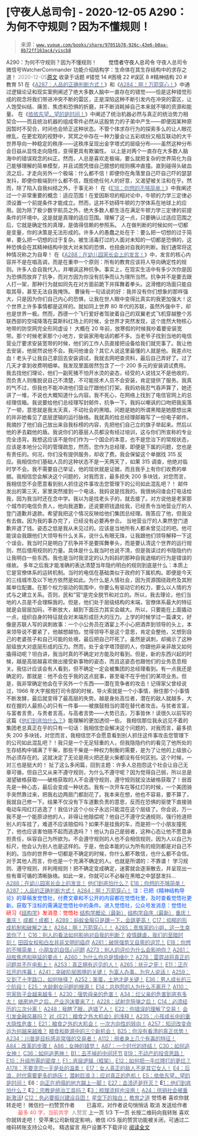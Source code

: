 # [守夜人总司令] - 2020-12-05 A290：为何不守规则？因为不懂规则！

> 来源：[`www.yuque.com/books/share/97051b78-926c-43e6-b0aa-0b72ff163ac4/yiscb8`](https://www.yuque.com/books/share/97051b78-926c-43e6-b0aa-0b72ff163ac4/yiscb8)

<ne-p id="520f42f3293818f927861ebbd5b15da4_p_0" data-lake-id="520f42f3293818f927861ebbd5b15da4_p_0"><ne-text id="u49bd96b8" style="color: rgb(51, 51, 51);">A290：为何不守规则？因为不懂规则！</ne-text></ne-p> <ne-p id="67ca20936fcb9b58481f6379a417aef5" data-lake-id="67ca20936fcb9b58481f6379a417aef5"><ne-text id="u9c2b9d46" ne-fontsize="12" style="color: rgb(255, 255, 255);">原创</ne-text><ne-text id="ue444e2b1" ne-fontsize="14">觉悟者</ne-text><ne-text id="u98652d49" ne-fontsize="14">守夜人总司令</ne-text></ne-p> <ne-p id="4c58729370ce9145b98e9f52e0a3ee45" data-lake-id="4c58729370ce9145b98e9f52e0a3ee45"><ne-text id="u101dc0ab" ne-fontsize="14" ne-bold="true" style="color: rgb(51, 51, 51);">守夜人总司令</ne-text></ne-p> <ne-p id="dd0090d3bacde0774d7a8e58474c10ad" data-lake-id="dd0090d3bacde0774d7a8e58474c10ad"><ne-text id="u32474341" ne-fontsize="14" style="color: rgb(51, 51, 51);">微信号</ne-text><ne-text id="ud91a8125" ne-fontsize="14" style="color: rgb(51, 51, 51);">WatcherCommander</ne-text></ne-p> <ne-p id="5059b890252415a639d26a804b89d76b" data-lake-id="5059b890252415a639d26a804b89d76b"><ne-text id="uefbb6976" ne-fontsize="14" style="color: rgb(51, 51, 51);">功能介绍</ne-text><ne-text id="u7aea6783" ne-fontsize="14" style="color: rgb(51, 51, 51);">结构学：生命体在其生存结构中的求存之道！</ne-text></ne-p> <ne-p id="8c1becc0d146d26fe054847e41ac140b" data-lake-id="8c1becc0d146d26fe054847e41ac140b"><ne-text id="u49d7c57e" style="color: rgb(140, 140, 140);">2020-12-05</ne-text>[<ne-text id="u566f942e" ne-fontsize="14">原文</ne-text>](https://mp.weixin.qq.com/s?__biz=MzAxNDk1NjI2Mw==&mid=2247486173&idx=1&sn=e7992ec7059079d6d949d64289519fc3&chksm=9b8a2955acfda043047b214d319c0abe9551e626d5418f8518eddd518fb0a976e43bc62dea24&scene=27#wechat_redirect&cpage=70)</ne-p> <ne-p id="af30a5d50f7160233465dc45be56b160" data-lake-id="af30a5d50f7160233465dc45be56b160"><ne-text id="ueae75889" style="color: rgb(51, 51, 51);">收录于话题</ne-text></ne-p> <ne-p id="fa81a3c044bea8f846a8767987b71f02" data-lake-id="fa81a3c044bea8f846a8767987b71f02"><ne-text id="u6e007673" style="color: rgb(51, 51, 51);">#错觉 14</ne-text></ne-p> <ne-p id="8260b47d97d3754f496668a3c5ff2e86" data-lake-id="8260b47d97d3754f496668a3c5ff2e86"><ne-text id="u4ff0e3f7" style="color: rgb(51, 51, 51);">#困境 22</ne-text></ne-p> <ne-p id="7618f0af6a86f0aea6d1a3eeca1d3dc6" data-lake-id="7618f0af6a86f0aea6d1a3eeca1d3dc6"><ne-text id="ua7b00b2f" style="color: rgb(51, 51, 51);">#误区 8</ne-text></ne-p> <ne-p id="9e4136c0ae7911664d49f87280c799e5" data-lake-id="9e4136c0ae7911664d49f87280c799e5"><ne-text id="ucb579883" style="color: rgb(51, 51, 51);">#精神结构 20</ne-text></ne-p> <ne-p id="1e01d09d3f7f3252b704ee11be6d758f" data-lake-id="1e01d09d3f7f3252b704ee11be6d758f"><ne-text id="uafc87b4c" style="color: rgb(51, 51, 51);">#教育 51</ne-text></ne-p> <ne-p id="dedd8957f6ab6aec720de2b7d2f753c5" data-lake-id="dedd8957f6ab6aec720de2b7d2f753c5"><ne-text id="ubce2ba21" style="color: rgb(51, 51, 51);">在《</ne-text>[<ne-text id="u52b50e75" style="color: rgb(87, 107, 149);">A287：人品的正确判断方式！</ne-text>](http://mp.weixin.qq.com/s?__biz=MzAxNDk1NjI2Mw==&mid=2247486146&idx=1&sn=43c3cc0387fbab991133860c59aabdb0&chksm=9b8a294aacfda05c52561e366129fd6344dc4c97609a47d4210f9498f8535fec2425c2410b31&scene=21#wechat_redirect)<ne-text id="udda3081f" style="color: rgb(51, 51, 51);">》和《</ne-text>[<ne-text id="u93a5810d" style="color: rgb(87, 107, 149);">A284：啊！万箭穿心！</ne-text>](http://mp.weixin.qq.com/s?__biz=MzAxNDk1NjI2Mw==&mid=2247486135&idx=1&sn=e950149b9b9147e9199cfc6093605950&chksm=9b8a293facfda029419b911d4b4fa91c73bbaf695b206df2cf15124d843f4bf4b80673baa394&scene=21#wechat_redirect)<ne-text id="u253b30e1" style="color: rgb(51, 51, 51);">》中通过逻辑论证和现实案例阐述了绝大多数人脑中一直存在的错觉——恰是这种错觉形成的观念将我们带进冲突不断的雷区，正是深陷这种不断引发内在冲突的雷区，让人饱受纠结、痛苦、焦虑和恐惧的折磨，并不断消耗掉自己本来就不够的资源和能量。</ne-text></ne-p> <ne-p id="e81ccbeb553e623217948d673682827d" data-lake-id="e81ccbeb553e623217948d673682827d"><ne-text id="u9954d9b4" style="color: rgb(51, 51, 51);">在《</ne-text>[<ne-text id="u51ea35e9" style="color: rgb(87, 107, 149);">依依东望，望的是时间！</ne-text>](http://mp.weixin.qq.com/s?__biz=MzIzMDYwOTM0Mg==&mid=2247483860&idx=1&sn=b5b01ae82ff764ce2806251e3f2a809f&chksm=e8b19905dfc61013607735eb7782299c9a4d7a39a8b15a7b46182ef20eda3ffe9f6ed6337e1f&scene=21#wechat_redirect)<ne-text id="u3a122e00" style="color: rgb(51, 51, 51);">》中阐述了统治机器必然与真正的统治势力相契合——而且统治机器的组成零件必然从这股势力的子弟中产生——即便因某种原因暂时不契合，时间也会矫正这种状态。不管个体求存行为的探索多么的让人眼花缭乱，在更宏观的视野中，冥冥之中存在一种力量会让五彩缤纷又相互联动的大千世界导向一种稳定的秩序——这秩序呈现出金字塔式的层级分布——虽然这种分布会日益从显性走向隐性，变得更具有欺骗性。</ne-text></ne-p> <ne-p id="cca2799b9a82ba77ba92555293deee29" data-lake-id="cca2799b9a82ba77ba92555293deee29"><ne-text id="ue8cf4216" style="color: rgb(51, 51, 51);">以上是对两个一直存在大多数人脑海中的错误观念的纠正。然而，人总是喜欢走极端，要么就把复杂的世界简化为自己能够理解的简单模型，并且试图凭借自己臆想的规则横冲直撞。直到碰得头破血流之后，才走向另外一个极端：什么都不信！即便你在角落里自己吓自己吓的瑟瑟发抖，即便你极端到什么都不信，既拒绝任何人的好意，又渴望被关注和在乎。然而，除了陷入自我纠结之外，于事无补！</ne-text></ne-p> <ne-p id="d2567324fd4a29a9ff8eaaf2d90f3ccc" data-lake-id="d2567324fd4a29a9ff8eaaf2d90f3ccc"><ne-text id="u4905b780" style="color: rgb(51, 51, 51);">在《</ne-text>[<ne-text id="u7cbb55a3" style="color: rgb(87, 107, 149);">E18：你想的不够简单！</ne-text>](http://mp.weixin.qq.com/s?__biz=MzIzMDYwOTM0Mg==&mid=2247484775&idx=1&sn=2a8e810e281cd7fe5a4db49002b193d2&chksm=e8b19db6dfc614a0e3360f0d54949c40138c27b184c114a44feaa394bd4400073dbbedf6a049&scene=21#wechat_redirect)<ne-text id="u67810a73" style="color: rgb(51, 51, 51);">》中我阐述过一个非常重要的概念：适应范围！在爱因斯坦的相对论中，牛顿的力学三定律必须设置一个前提条件才能成立。然而，这并不妨碍牛顿的力学体系在地球上的应用。因为除了极少数宇航员之外，绝大多数人都生活在满足牛顿力学三定律的前提条件的环境中。这是就是真理的适应范围。理解了这一点，只要确认过适应范围之后，它就是确定性的真理，是值得信赖的参照系。</ne-text></ne-p> <ne-p id="4d2355e682b31a84b2dd52e6c335731f" data-lake-id="4d2355e682b31a84b2dd52e6c335731f"><ne-text id="u23b3b01b" style="color: rgb(51, 51, 51);">人在做判断的时候如何一切都是变量，你的决策是无法形成的。许多人的愚蠢之处在于：要么把一切想的过于简单，要么把一切想的过于复杂。被生活毒打过的人面对未知的一切都是恐惧的，这种恐惧会在其精神结构中放大对未知的恐惧，也扭曲对自我的判断。我们通常将这种情况称之为自卑！</ne-text></ne-p> <ne-p id="4a05435b2693f4817db776e6af440eaf" data-lake-id="4a05435b2693f4817db776e6af440eaf"><ne-text id="u7222f612" style="color: rgb(51, 51, 51);">在《</ne-text>[<ne-text id="u66983a3e" style="color: rgb(87, 107, 149);">A288：在幼儿园家长会上的发言！</ne-text>](http://mp.weixin.qq.com/s?__biz=MzAxNDk1NjI2Mw==&mid=2247486163&idx=1&sn=f40ba02a430b9d0bdf1eec74258297e6&chksm=9b8a295bacfda04d45fa5d4190aa849995a4ed72d4364bb71b546ca0fe0e587ff4f942579c0d&scene=21#wechat_redirect)<ne-text id="u300860e4" style="color: rgb(51, 51, 51);">》中，发言的核心内容并不是在唱高调，而是在重申一个原则：所有的教育应该将人导向确定性的规则。许多人会自我代入，并嘲讽这种抗争。事实上，在现实生活中有多少次你是因为恐惧而放弃了抗争，而对方因为你没有抗争而认为理所当然。抗争并不是要去跟人打一架，那种行为就如同先在对方面前跪下并挥舞着拳头。这滑稽的场面只能自取其辱，甚至无法自我掩饰。</ne-text></ne-p> <ne-p id="3c538fa502468f80645329dc28b8140d" data-lake-id="3c538fa502468f80645329dc28b8140d"><ne-text id="ub8b514f0" style="color: rgb(51, 51, 51);">曹操有一句话说的好：我并没有你们想象的那样强大，只是因为你们自己内心的恐惧，让我在世人眼中变得比真实的我更加强大！这个世界上许多事情都是这样的。就如同上世界 80 年代的苏联，虽然外强中干，却也是世界一极。然而，西德一个飞行爱好者驾驶着自己的双翼老式飞机穿越整个苏联西部的空域降落在莫斯科红场上的时候，全世界才突然发现，这个庞然大物核心地带的防空网完全形同虚设！</ne-text></ne-p> <ne-p id="a37931513ef18d3edda05d8659279454" data-lake-id="a37931513ef18d3edda05d8659279454"><ne-text id="uf263c3cc" style="color: rgb(51, 51, 51);">大概在 20 年前，放寒假的时候我吵着要安装宽带。那个时候老家那个小地方，安装家用电话的都不多。当老爷子找到当地的电信营业厅要求安装宽带的时候，他们的工作人员直接把设备给我们就完事了。我让他去安装，他居然说他不会。我问他谁会？其它人说这里最懂的人就是他。我差点吐血！老头子让我自己拿回去安装调试，我就去网吧查资料，最后自己弄好了。过了几天才拿到收费明细单。我发现里面居然包含了一个 200 多元的安装调试费用。我去找他们理论，他们一副死猪不怕开水烫的姿态，经受的人说钱又不是他收的，而负责人则推脱说自己不清楚，不可能技术人员不会安装，肯定提供了服务。我真的气不过，但我也不能冲进他们营业厅跟他们打架。我妈劝我忍气吞声算了，她还讲了一堆，不说也大概知道什么内容。我不死心，在网络上找到了电信官网上的总经理信箱。我说要给他们总经理写封邮件，抗争一下。我妈以嘲讽的口吻把我奚落了一顿，意思就是我太天真，不动社会的黑暗。问题是她的所谓黑暗是她臆想出来的并非她看见了底层逻辑的运行脉络。我就真的给总经理邮箱写了一份电子邮件。我摘抄了他们自己放出来自我标榜的内容，先把他们自己立的旗子举起来。然后以他的矛去戳他的盾。我说你们的基层人员都没有经过培训，这与你们所宣称的专业完全违背。我想这应该不是你们作为一个国企的本意，也不是您治下的常规状态，应该是本地分公司的管理疏忽，然而，您作为总经理，即便是下属的问题，您也是有责任的。何况，你们没有提供服务，却收了费。我会保留这个单据找 315 反应。我相信你们基础人员的这种状态不是一天两天了，如果 315 调查，他绝对临时学不会。我不需要自己举证，他的现状就是证据，而且我手上有你们收费的单据。我相信您会解决这个问题的，对我而言，最多损失 200 多块钱，对您而言，我相信您不会愿意看到别人抓住这件事攻击您管理下的公司如此混乱吧？！</ne-text></ne-p> <ne-p id="557f53cd75a8fe8594aecf263d257b7f" data-lake-id="557f53cd75a8fe8594aecf263d257b7f"><ne-text id="uc1b18ba7" style="color: rgb(51, 51, 51);">邮件发出的第三天，家里突然接到一个电话，我妈说是找我的。我很纳闷谁会打电话给我，因为我当时还在念中学。我以为是找老头子的，就去接了。对方说他是老家那个城市的电信负责人，他向我道歉，还说要把钱退给我，已经责令当地营业厅的人登门道歉并退款。希望我把这个情况反映给他们集团总经理。我答应了他，但我没有去做。因为我的事办完了，已经没有必要再参合。</ne-text></ne-p> <ne-p id="f11b755da45c08f1eb57508dd26d0ae6" data-lake-id="f11b755da45c08f1eb57508dd26d0ae6"><ne-text id="ue34dbdac" style="color: rgb(51, 51, 51);">当地营业厅的人果然登门道歉并退了钱。姿态之低是我从未见过的。应该是当地所有人都未曾见过的吧。他可能误会我跟他们大领导有什么关系，说什么有眼无珠，让我跟他们领导解释一下这个误会。我当时只是明白了抗争并不是要挥舞拳头，而是要认清这个世界的运行规则，然后借用规则的力量。具体是什么我当时也说不清，但是我读过的书隐隐约约让我明白一些东西。我也是当时我坚定的认为妈妈的那种自我退缩的行为是错误的缘故。</ne-text></ne-p> <ne-p id="bcedc63ec63dacc08bd31aef9889e0f5" data-lake-id="bcedc63ec63dacc08bd31aef9889e0f5"><ne-text id="ucb680d06" style="color: rgb(51, 51, 51);">多年之后我才能准确的表达清楚当年隐约明白的规则到底是什么：本质上它是官僚体系的运转机制。当时的电信在基础类似于政府的下属机构。即便是今天的三线城市及以下地方依然是如此。为什么是人情社会，因为资源围绕政府及其附属单位配置。在那个权力驱动的氛围中，你要么有驱动它的权力，要么以人情的方式与之建立关系。否则，民和”官“是完全脱节和对立的。所以，我去理论，他们当地的人员是不会理睬我的。但是，他们处于层级结构的末端，官僚体系最大的特征就是会层层加码，不断放大，越到下面压力其实会越大。所以，只要能在上面撬动一点，组织自身的特征就会对末端形成巨大的压力。上学的时候学过一篇课文，好像是苏联人写的讽刺故事：一个小公务员在酒宴上不小心把酒弄到领导的头上，本来领导说不要紧了，他越想越怕，觉得领导不是这个意思，肯定会整他，又想到自己的老婆孩子和自己可能的处境，最后把自己吓死了。虽然是讽刺，却揭示了这种层级放大对底层形成的压力。然而，处于金字塔顶部的人，你跟他非亲非故又如何撬得动呢？坦白讲，我当时真的不确定对方能及时看到。但是，新的东西兴起的时候，越是高层越喜欢做出接受新事物的姿态，而且这姿态也跟他们的业务息息相关。我估计应该会有人看到，但不确定一定会被集团的总经理看到。有一点我还是确定的，那就是：他不会在乎我的这点屁事，甚至毫不在乎他们的某项业务。但是，我非常确定他会在乎另外一个东西——潜在竞争者的攻击！记得家父曾经说过，1966 年大字报炮打司令部的时候，导火索就是一个小事情，揪住那个小事情不断发酵，最后就变得了最高层的失势。越是身处高位者，潜在的敌人就越多，大权在握的人最担心的只有一件事——被旗鼓相当的潜在替代者攻击。与贫者言富，与富者言贵，与贵者言高，与高者言势——大势已去，万事皆休！读很久以前写的这篇《</ne-text>[<ne-text id="u2b5fc49c" style="color: rgb(87, 107, 149);">他们到底怕什么？</ne-text>](http://mp.weixin.qq.com/s?__biz=MzAxNDk1NjI2Mw==&mid=2247483898&idx=1&sn=1b0a50386e9e89d2750dec717236f0aa&chksm=9b8a2272acfdab64235b35ee5e91b8cac6172144207251636e1345fc570aa1601f59eff7f442&scene=21#wechat_redirect)<ne-text id="u1883492f" style="color: rgb(51, 51, 51);">》能理解的更加透彻一些。</ne-text></ne-p> <ne-p id="f66589ac2581be3a32d4f9cc54019dcf" data-lake-id="f66589ac2581be3a32d4f9cc54019dcf"><ne-text id="uc4a5a7c4" style="color: rgb(51, 51, 51);">我相信那位我永远见不着的集团老总真正在乎的只有一句话：我相信您会解决这个问题的，对我而言，最多损失 200 多块钱，对您而言，我相信您不会愿意看到别人抓住这件事攻击您管理下的公司如此混乱吧？！我只是一个无足轻重的人，但我隐隐约约的看见了他所处的生存结构中铺满了干柴，那些干柴是一种权力制衡的需要，是为了让他的上级放心所必须存在的。这就决定了无论是用火把还是火柴都没有任何区别。这个时候，一对三也是挺大的！</ne-text></ne-p> <ne-p id="bdf5ce3370a9bfc090b22a1e1dec2b68" data-lake-id="bdf5ce3370a9bfc090b22a1e1dec2b68"><ne-text id="uf7b3861e" style="color: rgb(51, 51, 51);">扯了这么多闲篇，回到主题：许多人总抱怨这个社会让自己无章可循，但自己又从来不遵守规则，为什么不遵守呢？因为觉得自己弱，所以总是渴望破格获取——破格获取的人不会遵守规则，遵守规则就没法破格获取了！弱首先是一种心态，最后会变成一种状态。我有一次开车在等红灯的时候，一个美团骑手突然靠过来，把我右边两扇门都刮花了。我本来在想，他也不容易，要不算了，我就自己修一下。结果不仅没有下车道歉负责的意思，反而在恐惧的驱使下直接骑电动车闯红灯逃逸了！我估计这个小伙子永远只能混在这个层级了。你会说，万一我不是一个能原谅他的人，非得让他赔偿呢？他自己不遵守交通规则，强行抢道把别人的车挂了，难道不应该赔偿吗？如果不是挂我的车，而是把一个小朋友撞死了，他也应该害怕赔不起而逃逸吗？！他认为自己是弱者，这种心态让他不愿意承担责任，纵容自己为所欲为。不会遵守规则的人也不会相信规则，因为人以自己为标尺，他会认为别人也是这样的。于是，他会本能的认为所有的规则都是对自己不利的。当你的世界中一切都是不确定的时候，你什么都不敢信，也什么都不会信。对于其他人而言，你也是一个充满不确定的人。也就是所谓的：不靠谱！</ne-text></ne-p> <ne-p id="e33a5c50cd059ac4a592a02d45d03db4" data-lake-id="e33a5c50cd059ac4a592a02d45d03db4"><ne-text id="u3cad522e" style="color: rgb(51, 51, 51);">学习规则、遵守规则，并利用规则！把不确定变成确定，迷雾就会逐渐散去，并呈现出一些有章可循的清晰脉络。如此一来，你就可以不必躲在黑暗之中瑟瑟发抖…</ne-text></ne-p> <ne-p id="0de16e42e4454dc61b4ce94a991fad92" data-lake-id="0de16e42e4454dc61b4ce94a991fad92">[<ne-text id="ud93a3bfd" style="color: rgb(87, 107, 149);">A288：在幼儿园家长会上的发言！</ne-text>](http://mp.weixin.qq.com/s?__biz=MzAxNDk1NjI2Mw==&mid=2247486163&idx=1&sn=f40ba02a430b9d0bdf1eec74258297e6&chksm=9b8a295bacfda04d45fa5d4190aa849995a4ed72d4364bb71b546ca0fe0e587ff4f942579c0d&scene=21#wechat_redirect)</ne-p> <ne-p id="f8f761a806afe5d23d5b26d6d8f45399" data-lake-id="f8f761a806afe5d23d5b26d6d8f45399">[<ne-text id="u022a6e63" style="color: rgb(87, 107, 149);">他们到底怕什么？</ne-text>](http://mp.weixin.qq.com/s?__biz=MzAxNDk1NjI2Mw==&mid=2247483898&idx=1&sn=1b0a50386e9e89d2750dec717236f0aa&chksm=9b8a2272acfdab64235b35ee5e91b8cac6172144207251636e1345fc570aa1601f59eff7f442&scene=21#wechat_redirect)</ne-p> <ne-p id="8775eb1d99a022490d5ae1a51adda7f3" data-lake-id="8775eb1d99a022490d5ae1a51adda7f3">[<ne-text id="u99059df2" style="color: rgb(87, 107, 149);">E18：你想的不够简单！</ne-text>](http://mp.weixin.qq.com/s?__biz=MzIzMDYwOTM0Mg==&mid=2247484775&idx=1&sn=2a8e810e281cd7fe5a4db49002b193d2&chksm=e8b19db6dfc614a0e3360f0d54949c40138c27b184c114a44feaa394bd4400073dbbedf6a049&scene=21#wechat_redirect)</ne-p> <ne-p id="e65f5925a9fbcc1b97631daa99e1f1e2" data-lake-id="e65f5925a9fbcc1b97631daa99e1f1e2">[<ne-text id="ue7dfe61d" style="color: rgb(87, 107, 149);">A287：人品的正确判断方式！</ne-text>](http://mp.weixin.qq.com/s?__biz=MzAxNDk1NjI2Mw==&mid=2247486146&idx=1&sn=43c3cc0387fbab991133860c59aabdb0&chksm=9b8a294aacfda05c52561e366129fd6344dc4c97609a47d4210f9498f8535fec2425c2410b31&scene=21#wechat_redirect)</ne-p> <ne-p id="7e9a1d12dac2a2262d3d6af895f9458b" data-lake-id="7e9a1d12dac2a2262d3d6af895f9458b">[<ne-text id="ufc91a9d6" style="color: rgb(87, 107, 149);">A284：啊！万箭穿心！</ne-text>](http://mp.weixin.qq.com/s?__biz=MzAxNDk1NjI2Mw==&mid=2247486135&idx=1&sn=e950149b9b9147e9199cfc6093605950&chksm=9b8a293facfda029419b911d4b4fa91c73bbaf695b206df2cf15124d843f4bf4b80673baa394&scene=21#wechat_redirect)</ne-p> <ne-p id="45461d40e1396a2ddc4c46ac9dabbd21" data-lake-id="45461d40e1396a2ddc4c46ac9dabbd21"><ne-text id="u5d475de1" ne-bold="true" style="color: rgb(0, 82, 255);">注：</ne-text><ne-text id="u83c3144a" ne-bold="true" style="color: rgb(0, 82, 255);">已把《精神结构导论》的草稿发觉悟社，付费文章和不公开的内容都在觉悟社里，及时查看觉悟社更新。获取下注标的需满足觉悟社中的条件。进入觉悟社，</ne-text><ne-text id="u1b5fcd60" style="color: rgb(0, 82, 255);">公众号发消息：觉悟社</ne-text></ne-p> <ne-p id="235fcdb30571d46bc51f09bb25edc767" data-lake-id="235fcdb30571d46bc51f09bb25edc767"><ne-text id="u8aa38d6d" style="color: rgb(255, 0, 0);">研习《</ne-text>[<ne-text id="uff13d30a" style="color: rgb(87, 107, 149);">结构学</ne-text>](https://mp.weixin.qq.com/mp/appmsgalbum?action=getalbum&album_id=1318317199878225920&__biz=MzAxNDk1NjI2Mw==#wechat_redirect)<ne-text id="u9a2a0893" style="color: rgb(255, 0, 0);">》发消息</ne-text><ne-text id="u4f4b6701" ne-bold="true" style="color: rgb(255, 0, 0);">：觉悟社</ne-text></ne-p>  <ne-p id="79b6f2112dd0c96357e7ad536f2b946f" data-lake-id="79b6f2112dd0c96357e7ad536f2b946f"><ne-card data-card-name="image" data-card-type="inline" id="YrY7I" data-event-boundary="card" style="color: rgb(51, 51, 51);"><ne-p id="ab167df8be034438b89b8183c0392f2d" data-lake-id="ab167df8be034438b89b8183c0392f2d">[<ne-text id="u955ff77c" style="color: rgb(87, 107, 149);">结构学概论（最新）</ne-text>](http://mp.weixin.qq.com/s?__biz=MzAxNDk1NjI2Mw==&mid=2247485167&idx=1&sn=d5e962eff4a8e9770c83bc87d19d07f3&chksm=9b8a2567acfdac7154f7a62996dca874e5d186b44f3d120dcb633760318788c42d304e325313&scene=21#wechat_redirect)</ne-p> <ne-p id="c534559fabce8d70f718aa4686f26dba" data-lake-id="c534559fabce8d70f718aa4686f26dba">[<ne-text id="ubb52e73c" style="color: rgb(87, 107, 149);">结构学自序（最新）</ne-text>](http://mp.weixin.qq.com/s?__biz=MzAxNDk1NjI2Mw==&mid=2247485327&idx=1&sn=5a8c9a6499c84e1c3129ca7cb41e0ac7&chksm=9b8a2407acfdad112471c12c6b86e4e914116dbb6d6588fa726a72e0aafa01d9c1b9fd24a738&scene=21#wechat_redirect)</ne-p> <ne-p id="561505fe70b32b641be00918ff84dfe2" data-lake-id="561505fe70b32b641be00918ff84dfe2">[<ne-text id="u05fb0319" style="color: rgb(87, 107, 149);">重庆！重庆！</ne-text>](http://mp.weixin.qq.com/s?__biz=MzAxNDk1NjI2Mw==&mid=2247485354&idx=1&sn=331128611c478feede60317e963239a5&chksm=9b8a2422acfdad3448a9bcc0f9745f4367028e8a9b0a307f7c01c2690c398560a4be5e43492c&scene=21#wechat_redirect)</ne-p> <ne-p id="19d9c0a6658e4955afc9c240ed63c4f6" data-lake-id="19d9c0a6658e4955afc9c240ed63c4f6">[<ne-text id="u1d00977a" style="color: rgb(87, 107, 149);">成都！成都！</ne-text>](http://mp.weixin.qq.com/s?__biz=MzIzMDYwOTM0Mg==&mid=2247484576&idx=1&sn=432e1df31f0735f0c93636776e97a859&chksm=e8b19c71dfc615671c9204af66bb0ffdb622fb2545b0387734a662feaa8e8be57d3063f59c5a&scene=21#wechat_redirect)</ne-p> <ne-p id="c7a65f6b6d4faf8ab5cb523f891dc4c7" data-lake-id="c7a65f6b6d4faf8ab5cb523f891dc4c7">[<ne-text id="ud6af30e9" style="color: rgb(87, 107, 149);">A289：蚂蚁金服只是蹲一下，会跳更高！</ne-text>](http://mp.weixin.qq.com/s?__biz=MzIzMDYwOTM0Mg==&mid=2247484822&idx=1&sn=ea2d818adee1bf400b0af9ed69bcd297&chksm=e8b19d47dfc61451b7291d6369b3391b9b8b06e08f9f5eed482a15c58075880a0029c50aed9a&scene=21#wechat_redirect)</ne-p> <ne-p id="dd854bba6f52b2a04fabbbe2a7db1ab5" data-lake-id="dd854bba6f52b2a04fabbbe2a7db1ab5">[<ne-text id="u64abdec4" style="color: rgb(87, 107, 149);">C17：抑郁的形成机制和破解之法！</ne-text>](http://mp.weixin.qq.com/s?__biz=MzIzMDYwOTM0Mg==&mid=2247484812&idx=1&sn=d8b3a1dbaf5f2d08fe6d2e1664237ba4&chksm=e8b19d5ddfc6144b05efb4212b3542ab9f22b79a2ddab8e42ec911a07ea74190ce84f24e123f&scene=21#wechat_redirect)</ne-p> <ne-p id="15c046d1d66c487f93d956ed9701ae14" data-lake-id="15c046d1d66c487f93d956ed9701ae14">[<ne-text id="uc47a4d1a" style="color: rgb(87, 107, 149);">A284：啊！万箭穿心！！</ne-text>](http://mp.weixin.qq.com/s?__biz=MzAxNDk1NjI2Mw==&mid=2247486135&idx=1&sn=e950149b9b9147e9199cfc6093605950&chksm=9b8a293facfda029419b911d4b4fa91c73bbaf695b206df2cf15124d843f4bf4b80673baa394&scene=21#wechat_redirect)</ne-p> <ne-p id="1201c151712e1f09438c61f39f44a92a" data-lake-id="1201c151712e1f09438c61f39f44a92a">[<ne-text id="ub73df4bb" style="color: rgb(87, 107, 149);">A285：贵族家的小姐，这一生幸苦你了！</ne-text>](http://mp.weixin.qq.com/s?__biz=MzAxNDk1NjI2Mw==&mid=2247486141&idx=1&sn=fa43ca5810d51e99f599c6aa4e9d407f&chksm=9b8a2935acfda023bdf41cdb78c1768f6b71e1e86d1ddc132809d9d61a9c027d9101c3958eea&scene=21#wechat_redirect)</ne-p> <ne-p id="263936a6a29134ca751de48cd7f16b73" data-lake-id="263936a6a29134ca751de48cd7f16b73">[<ne-text id="u7c451c10" style="color: rgb(87, 107, 149);">C16：别人的看法如何影响对自我的判断？</ne-text>](http://mp.weixin.qq.com/s?__biz=MzIzMDYwOTM0Mg==&mid=2247484806&idx=1&sn=a8cffa4c2bf1f4e41fa5d23104c99a09&chksm=e8b19d57dfc6144110a857925992915ac80af2c03fc1203319ef6877ae11ad0c4e7898132719&scene=21#wechat_redirect)</ne-p> <ne-p id="d98484de8ccb378faef9cccce4d5c4f8" data-lake-id="d98484de8ccb378faef9cccce4d5c4f8">[<ne-text id="u5b7ddd0e" style="color: rgb(87, 107, 149);">疫情肆虐，我们的至暗时刻！</ne-text>](http://mp.weixin.qq.com/s?__biz=MzIzMDYwOTM0Mg==&mid=2247484800&idx=1&sn=bab35485216aee73bd2c5ec41d4adcd2&chksm=e8b19d51dfc614478c94668e982aac82a4b793a7d5be304ff08f55b030b604ee90ecfff17041&scene=21#wechat_redirect)</ne-p> <ne-p id="1f67424e8daae454ed59f82d25b7e2e3" data-lake-id="1f67424e8daae454ed59f82d25b7e2e3">[<ne-text id="u8bdcf604" style="color: rgb(87, 107, 149);">田园女权和白左并非文明的癌症</ne-text>](http://mp.weixin.qq.com/s?__biz=MzIzMDYwOTM0Mg==&mid=2247484784&idx=1&sn=e4938e5a62c772db2d5237806ef8cbb0&chksm=e8b19da1dfc614b749e123f935b8ac07abe960336c6bd01d4a2dbe920f091bec23d6460337c9&scene=21#wechat_redirect)</ne-p> <ne-p id="831c2479add01ffd5a46a592dcde8312" data-lake-id="831c2479add01ffd5a46a592dcde8312">[<ne-text id="u5fae1e34" style="color: rgb(87, 107, 149);">A281：破除强势又自卑的诅咒！</ne-text>](http://mp.weixin.qq.com/s?__biz=MzIzMDYwOTM0Mg==&mid=2247484790&idx=1&sn=2965a7c1ae0245ed1761492f00e98e19&chksm=e8b19da7dfc614b1c0ccc9220fcab2d44ce6b699df2cd3e2211835a7deaad778b4e291e56e96&scene=21#wechat_redirect)</ne-p> <ne-p id="29f91db315a20213bfeaf9bf2fae9618" data-lake-id="29f91db315a20213bfeaf9bf2fae9618">[<ne-text id="u6a14d1e1" style="color: rgb(87, 107, 149);">E18：你想的不够简单！</ne-text>](http://mp.weixin.qq.com/s?__biz=MzIzMDYwOTM0Mg==&mid=2247484775&idx=1&sn=2a8e810e281cd7fe5a4db49002b193d2&chksm=e8b19db6dfc614a0e3360f0d54949c40138c27b184c114a44feaa394bd4400073dbbedf6a049&scene=21#wechat_redirect)</ne-p> <ne-p id="ced2b12639d7fcfcc85c381baf3be179" data-lake-id="ced2b12639d7fcfcc85c381baf3be179">[<ne-text id="udae87eb7" style="color: rgb(87, 107, 149);">小朋友的自信心问题</ne-text>](http://mp.weixin.qq.com/s?__biz=MzIzMDYwOTM0Mg==&mid=2247484760&idx=1&sn=0760857178061e8c1e562b3818c89626&chksm=e8b19d89dfc6149f80760c0ee1f26375a0cf020f4efb7c489b15add1bf7dc4445ad07bb94aeb&scene=21#wechat_redirect)</ne-p> <ne-p id="d60e27104e900e54c797aeb024211b85" data-lake-id="d60e27104e900e54c797aeb024211b85">[<ne-text id="u36cea38a" style="color: rgb(87, 107, 149);">A273：别人的评价为什么会影响你？</ne-text>](http://mp.weixin.qq.com/s?__biz=MzIzMDYwOTM0Mg==&mid=2247484754&idx=1&sn=87cf58d44e4f35d017940c4224081c9b&chksm=e8b19d83dfc61495ba14319bbdc24f24d92ff79e09c4fb0f80da847ab5f95110b7b5b6f782cd&scene=21#wechat_redirect)</ne-p> <ne-p id="59165d779eac6dede6627b9d74b643de" data-lake-id="59165d779eac6dede6627b9d74b643de">[<ne-text id="ubf7fc090" style="color: rgb(87, 107, 149);">A261：战胜焦虑和拖延的要点！</ne-text>](http://mp.weixin.qq.com/s?__biz=MzIzMDYwOTM0Mg==&mid=2247484776&idx=1&sn=625b7f522bf54b53158b7de35f754e0b&chksm=e8b19db9dfc614afebf419ad8a77e144dfc66cf90696f47e3b4398440a3229b07b95cca43e1e&scene=21#wechat_redirect)</ne-p> <ne-p id="6b1c7f593be130b1406fa4bcd36ffe75" data-lake-id="6b1c7f593be130b1406fa4bcd36ffe75">[<ne-text id="u1b4153f5" style="color: rgb(87, 107, 149);">A260：为什么你总是情绪化？</ne-text>](http://mp.weixin.qq.com/s?__biz=MzAxNDk1NjI2Mw==&mid=2247485923&idx=1&sn=6e1e4a5b0b44a3ac652fe5b32b56ac07&chksm=9b8a2a6bacfda37d56d0717875b11867d9f7426fb815a36f43aebb438d135b81c8d69c3ab006&scene=21#wechat_redirect)</ne-p> <ne-p id="f96d16371bcdd98481dd899d08e3949c" data-lake-id="f96d16371bcdd98481dd899d08e3949c">[<ne-text id="u8cfa6c36" style="color: rgb(87, 107, 149);">A278：雷霆战将真正的问题并不在电影上！</ne-text>](http://mp.weixin.qq.com/s?__biz=MzAxNDk1NjI2Mw==&mid=2247486075&idx=1&sn=72c7c8e5dd965057550c9e0734dc7be5&chksm=9b8a29f3acfda0e50d2ff1238ced7b8b2503afd2bba16aa57d91ccda3e795312bd4f6003ed77&scene=21#wechat_redirect)</ne-p> <ne-p id="0409dd242e70d59229c0a9b21787d835" data-lake-id="0409dd242e70d59229c0a9b21787d835">[<ne-text id="u4bce4b4b" style="color: rgb(87, 107, 149);">A253：真正拥有远见的人！</ne-text>](http://mp.weixin.qq.com/s?__biz=MzIzMDYwOTM0Mg==&mid=2247484654&idx=1&sn=5826086165322478b2f0fbdbfe4f321e&chksm=e8b19c3fdfc61529bf931903efc689bc8b756a292fddf971cdda369691ad320d85e6e2d53b5b&scene=21#wechat_redirect)</ne-p> <ne-p id="8a4a54ae032c3817bd1593053af9d5bb" data-lake-id="8a4a54ae032c3817bd1593053af9d5bb">[<ne-text id="u8d8786f8" style="color: rgb(87, 107, 149);">A265：状元之死！</ne-text>](http://mp.weixin.qq.com/s?__biz=MzAxNDk1NjI2Mw==&mid=2247485989&idx=1&sn=e68f095a30726390b5c2d9eceeca7ab3&chksm=9b8a29adacfda0bbcb9a223e21127e23a2ce9aa8b1d060735a724e7e2cbe96e3bafd5b425a9a&scene=21#wechat_redirect)</ne-p> <ne-p id="ccd2e9864913a2594ece7c4ef94bbf37" data-lake-id="ccd2e9864913a2594ece7c4ef94bbf37">[<ne-text id="udf92053f" style="color: rgb(87, 107, 149);">E11：正在拉开的序幕！</ne-text>](http://mp.weixin.qq.com/s?__biz=MzIzMDYwOTM0Mg==&mid=2247484429&idx=1&sn=279d506a3227b5ce32b3f748030b6d85&chksm=e8b19cdcdfc615cab4d71852335bf289a6cd64cec0767a6a6d5f94037774b63e03b7b0ee08d1&scene=21#wechat_redirect)</ne-p> <ne-p id="f0a49c999527f9ae123942b36cab7663" data-lake-id="f0a49c999527f9ae123942b36cab7663">[<ne-text id="uce93e693" style="color: rgb(87, 107, 149);">A241：突破阶层困境的关键！</ne-text>](http://mp.weixin.qq.com/s?__biz=MzIzMDYwOTM0Mg==&mid=2247484564&idx=1&sn=f0b315ebde4f1c2c51c1bbf64135afe2&chksm=e8b19c45dfc615533e9189fa534978b92703b307868f9a2377305229616ea6d5b8ff31a5d434&scene=21#wechat_redirect)</ne-p> <ne-p id="db9bdb83380f806cbff738e428255c8b" data-lake-id="db9bdb83380f806cbff738e428255c8b">[<ne-text id="u5b29dc1d" style="color: rgb(87, 107, 149);">为富人办事，为穷人说话！</ne-text>](http://mp.weixin.qq.com/s?__biz=MzIzMDYwOTM0Mg==&mid=2247484462&idx=1&sn=195ebab17907fba73c69ae7a11bc40ad&chksm=e8b19cffdfc615e9b2f88327d492813afa3656859f4d67a6d831ac1cf684a54b760a8b8edcd6&scene=21#wechat_redirect)</ne-p> <ne-p id="dbd710ea0cf7b6a74aa6f6b07fa86482" data-lake-id="dbd710ea0cf7b6a74aa6f6b07fa86482">[<ne-text id="ufa4ea02b" style="color: rgb(87, 107, 149);">A259：又到了十字路口，如何抉择？</ne-text>](http://mp.weixin.qq.com/s?__biz=MzIzMDYwOTM0Mg==&mid=2247484685&idx=1&sn=51aff163174f40316f40826ea564ca1e&chksm=e8b19ddcdfc614cadd2043fd2ded48d8c292976e903288b23f0a87846a18dcc0ad9cc5a4ac3e&scene=21#wechat_redirect)</ne-p> <ne-p id="db46c7740b1081932445a5b4fd865905" data-lake-id="db46c7740b1081932445a5b4fd865905">[<ne-text id="uf7a3bdcf" style="color: rgb(87, 107, 149);">A252：笨蛋，土地才是关键！</ne-text>](http://mp.weixin.qq.com/s?__biz=MzIzMDYwOTM0Mg==&mid=2247484626&idx=1&sn=4e43f2ef656aef28fba94ae72d295fb9&chksm=e8b19c03dfc615154ee4587f8facc3446de42f7189175385d3ee3d35c04264487aca3a9f6585&scene=21#wechat_redirect)</ne-p> <ne-p id="ea047687c00a6d06b3bd4e58779e7c82" data-lake-id="ea047687c00a6d06b3bd4e58779e7c82">[<ne-text id="ub9b47e65" style="color: rgb(87, 107, 149);">E36：男人成长的三个阶段！</ne-text>](http://mp.weixin.qq.com/s?__biz=MzIzMDYwOTM0Mg==&mid=2247484322&idx=1&sn=c300d9466951d36645128c5167ca5934&chksm=e8b19b73dfc61265dde1bb437a9945db0c1d9c7fe1cbffe1feec995c9dde8a6eb99272dc86a9&scene=21#wechat_redirect)</ne-p> <ne-p id="99b6101e68d0e9433c5467a29e1c205a" data-lake-id="99b6101e68d0e9433c5467a29e1c205a">[<ne-text id="u6a8b0f97" style="color: rgb(87, 107, 149);">E25：大龄剩女问题的根源！</ne-text>](http://mp.weixin.qq.com/s?__biz=MzIzMDYwOTM0Mg==&mid=2247484587&idx=1&sn=3335cb9dd973ae9f9c9279a0388bbe33&chksm=e8b19c7adfc6156c752a5edad793fc1d8db424d6b609ce62f26f78537b3b41e83ea47aca2929&scene=21#wechat_redirect)</ne-p> <ne-p id="3990f62301a623ff3115c3eb3dbe2365" data-lake-id="3990f62301a623ff3115c3eb3dbe2365">[<ne-text id="u94ecc6d0" style="color: rgb(87, 107, 149);">E14：总抱怨的人为什么不离开？</ne-text>](http://mp.weixin.qq.com/s?__biz=MzIzMDYwOTM0Mg==&mid=2247484341&idx=1&sn=c266eb0136273f0b1219e0fd659daafc&chksm=e8b19b64dfc61272f157e1e17a76b2e83c6fd62a1beb78d60ea73a65463109b428cd9dd6ce7a&scene=21#wechat_redirect)</ne-p> <ne-p id="363c27f381fb30850012cff0d5a6c140" data-lake-id="363c27f381fb30850012cff0d5a6c140">[<ne-text id="u25a960f2" style="color: rgb(87, 107, 149);">A110：穷家败子会越来越多！</ne-text>](http://mp.weixin.qq.com/s?__biz=MzAxNDk1NjI2Mw==&mid=2247484897&idx=1&sn=84e1c8a85eb385c04f400095d47d55eb&chksm=9b8a2669acfdaf7f7a431a12c057023ae123aaa855b0f9d48a98c21eae27788632beb60765c9&scene=21#wechat_redirect)</ne-p> <ne-p id="ba7fca2a947acce65d1622ba1febcc7d" data-lake-id="ba7fca2a947acce65d1622ba1febcc7d">[<ne-text id="ud474ac5e" style="color: rgb(87, 107, 149);">A230：强势母亲的危害！</ne-text>](http://mp.weixin.qq.com/s?__biz=MzAxNDk1NjI2Mw==&mid=2247485580&idx=1&sn=2cc3edbadc35fe694b34e553e609e93f&chksm=9b8a2b04acfda21277dcce494459ecb73b606a954a7e020e03498408591b33bead008575f0f7&scene=21#wechat_redirect)</ne-p> <ne-p id="ec0b62d2552bf75c7e01e8424e034b28" data-lake-id="ec0b62d2552bf75c7e01e8424e034b28">[<ne-text id="u1d34dc99" style="color: rgb(87, 107, 149);">A34：烂父亲的危害到底有多大！</ne-text>](http://mp.weixin.qq.com/s?__biz=MzIzMDYwOTM0Mg==&mid=2247483986&idx=1&sn=984fbf5e696f7a3f34f25dcf93037cea&chksm=e8b19a83dfc61395d629a54503920505c42a73a62b9e72308ed4ea0d66c509ca66a1a3138ea5&scene=21#wechat_redirect)</ne-p> <ne-p id="7d1aca8e30930607435b987c1800772d" data-lake-id="7d1aca8e30930607435b987c1800772d">[<ne-text id="u0be71113" style="color: rgb(87, 107, 149);">继房地产之后，产业泡沫要来了！</ne-text>](http://mp.weixin.qq.com/s?__biz=MzIzMDYwOTM0Mg==&mid=2247484615&idx=1&sn=a28c59f08f8e69246fd0235a4a81f3bc&chksm=e8b19c16dfc61500079cb1b008a485c48e86ced436a5d2e8df28f0eab4348aaf6ebfac3349b6&scene=21#wechat_redirect)</ne-p> <ne-p id="1437a0dacdf651b986dd633f58f13c6f" data-lake-id="1437a0dacdf651b986dd633f58f13c6f">[<ne-text id="u63f4b2e9" style="color: rgb(87, 107, 149);">A228：试射完导弹之后！</ne-text>](http://mp.weixin.qq.com/s?__biz=MzIzMDYwOTM0Mg==&mid=2247484457&idx=1&sn=df8df33971702f91b753ae45f52d165d&chksm=e8b19cf8dfc615ee367c487e82b8450dd723dd5255b789337b8bde92a1f8405e3d71269f34ae&scene=21#wechat_redirect)</ne-p> <ne-p id="55709d9a0e101d71b21fb488283863a2" data-lake-id="55709d9a0e101d71b21fb488283863a2">[<ne-text id="uade92506" style="color: rgb(87, 107, 149);">C14：必须经历的三次分离！</ne-text>](http://mp.weixin.qq.com/s?__biz=MzIzMDYwOTM0Mg==&mid=2247484570&idx=1&sn=8b703e78588f205a2d30ed92965ca02b&chksm=e8b19c4bdfc6155d0c23c600f072529d99023d0ea49f5e7364a1112f6ac9ff3285c0e7ef7ccb&scene=21#wechat_redirect)</ne-p> <ne-p id="f735fe3105092cafc0233b9adc2a7bf0" data-lake-id="f735fe3105092cafc0233b9adc2a7bf0">[<ne-text id="uf81d1b3a" style="color: rgb(87, 107, 149);">A248：我瞎了眼，选错了人！</ne-text>](http://mp.weixin.qq.com/s?__biz=MzIzMDYwOTM0Mg==&mid=2247484600&idx=1&sn=b3d7510081d427830b8f45fa33c7cbab&chksm=e8b19c69dfc6157fee4dd589d94bc2c5171620a12f64cf7d264afe0b7f7daead4882853d54f1&scene=21#wechat_redirect)</ne-p> <ne-p id="fbc1ad22389a895bc6ad4b7ea92cb5b4" data-lake-id="fbc1ad22389a895bc6ad4b7ea92cb5b4">[<ne-text id="u0e1d3706" style="color: rgb(87, 107, 149);">E22：你错误的理解了交易！</ne-text>](http://mp.weixin.qq.com/s?__biz=MzIzMDYwOTM0Mg==&mid=2247484534&idx=1&sn=4da3b80744c11ff93a064a7a2d4b7c06&chksm=e8b19ca7dfc615b18eaa929a98f58a9ff6f4b63436cfa078a3157f29d854f17c571baf2de47d&scene=21#wechat_redirect)</ne-p> <ne-p id="9cbaf60fda674e34823812efb0eca94d" data-lake-id="9cbaf60fda674e34823812efb0eca94d">[<ne-text id="u598a9715" style="color: rgb(87, 107, 149);">会引发金融风暴吗？</ne-text>](http://mp.weixin.qq.com/s?__biz=MzIzMDYwOTM0Mg==&mid=2247484522&idx=1&sn=2c70396adcb6dc54df34052ca924aac5&chksm=e8b19cbbdfc615ad03c4de063af6eb3dcd8af5e3b20e71438206304d6b44ad150fc6d8b8e9ff&scene=21#wechat_redirect)</ne-p> <ne-p id="ede28b29bc2d8efe6a06623a93c58e2f" data-lake-id="ede28b29bc2d8efe6a06623a93c58e2f">[<ne-text id="u7ba47fa1" style="color: rgb(87, 107, 149);">对《E21：粮食之外大机会》的浅释！</ne-text>](http://mp.weixin.qq.com/s?__biz=MzIzMDYwOTM0Mg==&mid=2247484490&idx=1&sn=d6b0ba80383d73c2bfb33dd61bad8d51&chksm=e8b19c9bdfc6158d73d9235a78c2973b21668eebd350c2f32979b7c00cbf60772ad297245654&scene=21#wechat_redirect)</ne-p> <ne-p id="ee73c1ab4dbec1a880ab6867eb430dec" data-lake-id="ee73c1ab4dbec1a880ab6867eb430dec">[<ne-text id="u9a654a29" style="color: rgb(87, 107, 149);">A235：小孩成长中的重大隐性危害！</ne-text>](http://mp.weixin.qq.com/s?__biz=MzIzMDYwOTM0Mg==&mid=2247484498&idx=1&sn=29d5df90e1621a833a1b091917d398c5&chksm=e8b19c83dfc61595ea43aa681ecf86e291392deeec080e32ab21cbacdd044c99e0d9ba86591e&scene=21#wechat_redirect)</ne-p> <ne-p id="8df8ca382aec419e27f9df2d6f7df2a0" data-lake-id="8df8ca382aec419e27f9df2d6f7df2a0">[<ne-text id="u9c93c9d5" style="color: rgb(87, 107, 149);">E21：粮食之外的大机会！</ne-text>](http://mp.weixin.qq.com/s?__biz=MzIzMDYwOTM0Mg==&mid=2247484467&idx=1&sn=3e55978f301000a127810e175ff62431&chksm=e8b19ce2dfc615f43cf8c3132fde8ff0b62438e3f2c48fc87d1e74e56cf796e6a81cbf6095d1&scene=21#wechat_redirect)</ne-p> <ne-p id="85056f0cc6ecbd8ec1968eaba583040a" data-lake-id="85056f0cc6ecbd8ec1968eaba583040a">[<ne-text id="uef86c061" style="color: rgb(87, 107, 149);">一次方向性的转向！</ne-text>](http://mp.weixin.qq.com/s?__biz=MzIzMDYwOTM0Mg==&mid=2247484426&idx=1&sn=430ba9a2f1537848dc2ca35f44877633&chksm=e8b19cdbdfc615cdf516be63ce9647608d13cfc5edb93e248227b651264b71a4c3ef40af6469&scene=21#wechat_redirect)</ne-p> <ne-p id="6e2dc62a828a7a4ff09f9bc2af03b7ed" data-lake-id="6e2dc62a828a7a4ff09f9bc2af03b7ed">[<ne-text id="u41831aa3" style="color: rgb(87, 107, 149);">A257：知识改变命运为何越来越难？</ne-text>](http://mp.weixin.qq.com/s?__biz=MzIzMDYwOTM0Mg==&mid=2247484679&idx=1&sn=79e14744bd5a31e6bcf27f476840e508&chksm=e8b19dd6dfc614c075a2df9d84c04aedc112c1bf3487ef4cad21d8b84feddbd78b2d5d566728&scene=21#wechat_redirect)</ne-p> <ne-p id="5cc3e7164688f48756883320b40236fb" data-lake-id="5cc3e7164688f48756883320b40236fb">[<ne-text id="ua43d9d5c" style="color: rgb(87, 107, 149);">粮食和能源中的三个新机会！</ne-text>](http://mp.weixin.qq.com/s?__biz=MzIzMDYwOTM0Mg==&mid=2247484415&idx=1&sn=ef3626b963e5b45dec87912463a8603e&chksm=e8b19b2edfc6123828d2919701fcc05f05fc035bc55ce0c6e8440475b4884683c024235823db&scene=21#wechat_redirect)</ne-p> <ne-p id="f79f3bf60f5e5e156bc311a3bdc29c68" data-lake-id="f79f3bf60f5e5e156bc311a3bdc29c68">[<ne-text id="ue90d7db4" style="color: rgb(87, 107, 149);">B25：你没有看清的真正优势！</ne-text>](http://mp.weixin.qq.com/s?__biz=MzIzMDYwOTM0Mg==&mid=2247484397&idx=1&sn=27132ec1912c70e752f7869429505a80&chksm=e8b19b3cdfc6122a7731db9eb66341a9909e9d973b25a6e228a62e7f360c1f0eff906591ed04&scene=21#wechat_redirect)</ne-p> <ne-p id="9b9dfb5a924d5d58ab4910811280a705" data-lake-id="9b9dfb5a924d5d58ab4910811280a705">[<ne-text id="u42008a40" style="color: rgb(87, 107, 149);">A234：川普是目标感非常强的交易者！</ne-text>](http://mp.weixin.qq.com/s?__biz=MzAxNDk1NjI2Mw==&mid=2247485608&idx=1&sn=057b67c8598ed8c182cbd27b048bb43a&chksm=9b8a2b20acfda2364c5788396766d79261e91c64949349d9a398b69e85f64dcbf357125dc14b&scene=21#wechat_redirect)</ne-p> <ne-p id="82d9b11bd6ebaf4eee135038711bc817" data-lake-id="82d9b11bd6ebaf4eee135038711bc817">[<ne-text id="u4a46c4b9" style="color: rgb(87, 107, 149);">A112：弱者身上几个有毒的特征！</ne-text>](http://mp.weixin.qq.com/s?__biz=MzAxNDk1NjI2Mw==&mid=2247484903&idx=1&sn=609b7c81f10207eea8bcccbe35aa61b6&chksm=9b8a266facfdaf790a328ee9eca9d05f95ce939b69b2e4c1fcaacd63470bd79c44d03caeb00c&scene=21#wechat_redirect)</ne-p> <ne-p id="379b13e6f6317b5f4f0618da6e966d78" data-lake-id="379b13e6f6317b5f4f0618da6e966d78">[<ne-text id="u9099e0cf" style="color: rgb(87, 107, 149);">A84：改革的步骤！</ne-text>](http://mp.weixin.qq.com/s?__biz=MzIzMDYwOTM0Mg==&mid=2247484098&idx=1&sn=8a28fd5dce47b485ed38e4f3cfdb7d05&chksm=e8b19a13dfc61305fde13511d297aa1d6b59184825c7998f338e7d5f36742e3c06c717d78fe8&scene=21#wechat_redirect)</ne-p> <ne-p id="e4499447cbb7aa3ca1460dee03fa34e0" data-lake-id="e4499447cbb7aa3ca1460dee03fa34e0">[<ne-text id="uf5271320" style="color: rgb(87, 107, 149);">A86：女神的错觉！</ne-text>](http://mp.weixin.qq.com/s?__biz=MzAxNDk1NjI2Mw==&mid=2247484733&idx=1&sn=fab22e8ab3f80b78dab3d4e2e2716bfb&chksm=9b8a26b5acfdafa374df83506e5086a573169362877918977c08490b4e9747c45c99d1266e7f&scene=21#wechat_redirect)</ne-p> <ne-p id="b8a49d8e0bcffcbb6c4efea02402049f" data-lake-id="b8a49d8e0bcffcbb6c4efea02402049f">[<ne-text id="ue7cc5361" style="color: rgb(87, 107, 149);">A87：一个时代的终结！</ne-text>](http://mp.weixin.qq.com/s?__biz=MzIzMDYwOTM0Mg==&mid=2247484102&idx=1&sn=c0572fe89409ac0ef2d1468b8f81f130&chksm=e8b19a17dfc6130119eacf0492c237b5173f6f9c13265a36d7919e3132228f8c2d3306863c08&scene=21#wechat_redirect)</ne-p> <ne-p id="d594683c706f92bde5484adb0820f09b" data-lake-id="d594683c706f92bde5484adb0820f09b">[<ne-text id="uf9e6f7b7" style="color: rgb(87, 107, 149);">C30：如何追女神！</ne-text>](http://mp.weixin.qq.com/s?__biz=MzAxNDk1NjI2Mw==&mid=2247484588&idx=1&sn=de5c95495cc04bcfe8644c3c2bc025c3&chksm=9b8a2724acfdae3286a142c2de506a7494e2d7aa50c990c0e159cedab07b5287040f286dfac6&scene=21#wechat_redirect)</ne-p> <ne-p id="eae4bcc719b3f699cf668f5d7a1bd0e5" data-lake-id="eae4bcc719b3f699cf668f5d7a1bd0e5">[<ne-text id="u1bbf2c05" style="color: rgb(87, 107, 149);">C36：如何追男神！</ne-text>](http://mp.weixin.qq.com/s?__biz=MzAxNDk1NjI2Mw==&mid=2247485234&idx=1&sn=3a3659e6648263013c662bb25ff35795&chksm=9b8a24baacfdadace5d8fa147798a3e18e84b07e4f8761b0f7137b9811a42425b869336013db&scene=21#wechat_redirect)</ne-p> <ne-p id="12e85341a466ea5565d8edc003884da7" data-lake-id="12e85341a466ea5565d8edc003884da7">[<ne-text id="ua83840f3" style="color: rgb(87, 107, 149);">B1：去不掉的中间环节</ne-text>](http://mp.weixin.qq.com/s?__biz=MzIzMDYwOTM0Mg==&mid=2247483903&idx=1&sn=e8a21cb816d6a27d869f81463805a208&chksm=e8b1992edfc610380f54d91f9acc9844820c77ce8a5bcedb4f36372c406647f45fd2514a6a77&scene=21#wechat_redirect)</ne-p> <ne-p id="3eb230bacd4149addde69cd21fddf257" data-lake-id="3eb230bacd4149addde69cd21fddf257">[<ne-text id="ua17dbf0f" style="color: rgb(87, 107, 149);">B19：不动产的投资思路！</ne-text>](http://mp.weixin.qq.com/s?__biz=MzIzMDYwOTM0Mg==&mid=2247484069&idx=1&sn=a13a6e590a21b27fd1356718b3a2dcd3&chksm=e8b19a74dfc613622b23c7233732cbb1d499c75f9b7ac3047cdeaee3a34eeae7d3b4871429f1&scene=21#wechat_redirect)</ne-p> <ne-p id="587243f58bb53ad984cf596f9f45f357" data-lake-id="587243f58bb53ad984cf596f9f45f357">[<ne-text id="u9b90828c" style="color: rgb(87, 107, 149);">E10：升级所需的密度！</ne-text>](http://mp.weixin.qq.com/s?__biz=MzAxNDk1NjI2Mw==&mid=2247485337&idx=1&sn=e93780b3d10de5b467e71f326eb12838&chksm=9b8a2411acfdad07d858079223ba3eda77fe88caa8d769030eb67c15f5511fab584f8d1244ca&scene=21#wechat_redirect)</ne-p> <ne-p id="762c4363b7c7180e32bb577214ffd188" data-lake-id="762c4363b7c7180e32bb577214ffd188">[<ne-text id="u3480bd7e" style="color: rgb(87, 107, 149);">F1：底层逻辑（框架）</ne-text>](http://mp.weixin.qq.com/s?__biz=MzAxNDk1NjI2Mw==&mid=2247485072&idx=1&sn=83d919c9e3bf71d25978a97c8d4c8aa6&chksm=9b8a2518acfdac0ea8a0f84382cc7c0a26d1ac3664d76c6365aee67ac4ebcac1bf280c060249&scene=21#wechat_redirect)</ne-p> <ne-p id="61425c6bee8022be38c2e52308c5820a" data-lake-id="61425c6bee8022be38c2e52308c5820a">[<ne-text id="ud2139753" style="color: rgb(87, 107, 149);">E12：如何把一手烂牌打的更烂？</ne-text>](http://mp.weixin.qq.com/s?__biz=MzAxNDk1NjI2Mw==&mid=2247485371&idx=1&sn=8e848c21bdb42dbe2fb102617241b981&chksm=9b8a2433acfdad2560f3ff6bc23e4d9cee1b3ebd3e51aa48fa2b97224fe3303853cd6c664ee1&scene=21#wechat_redirect)</ne-p> <ne-p id="fd6b593224573f43952f0f6c65db5925" data-lake-id="fd6b593224573f43952f0f6c65db5925">[<ne-text id="u29702cb5" style="color: rgb(87, 107, 149);">A178：不要贪恋一无是处的温柔！</ne-text>](http://mp.weixin.qq.com/s?__biz=MzAxNDk1NjI2Mw==&mid=2247485259&idx=1&sn=c46eb58cf71fc316608279b1e10828b8&chksm=9b8a24c3acfdadd57781ee9631cc06ed50551cc15141d155f54fa20dcf69c653825673104680&scene=21#wechat_redirect)</ne-p> <ne-p id="4517693e107066cf430491d8045dc1b4" data-lake-id="4517693e107066cf430491d8045dc1b4">[<ne-text id="u74946faf" style="color: rgb(87, 107, 149);">E17：女人真正的敌人不是其它女人！</ne-text>](http://mp.weixin.qq.com/s?__biz=MzAxNDk1NjI2Mw==&mid=2247485246&idx=1&sn=e0a9e2bac3f9bc5122895e854b7d597a&chksm=9b8a24b6acfdada017380e476dc7faaf80b57b95b2bb8eb7b8ab61d0b04f5dd46850f7af81e3&scene=21#wechat_redirect)</ne-p> <ne-p id="c97d3add7b71b8c63e6a47de26ebcc07" data-lake-id="c97d3add7b71b8c63e6a47de26ebcc07">[<ne-text id="uff8fd5b1" style="color: rgb(87, 107, 149);">E4：后浪，时代需要更多的炮灰！</ne-text>](http://mp.weixin.qq.com/s?__biz=MzAxNDk1NjI2Mw==&mid=2247485174&idx=1&sn=e3a702db58f3c2ec0d06b89f8435c73a&chksm=9b8a257eacfdac680d37903d2d05385f5c9401c189321cc109c96b1063e9753c8498d1553f72&scene=21#wechat_redirect)</ne-p> <ne-p id="7f71999252a1754ed6907186fd22e064" data-lake-id="7f71999252a1754ed6907186fd22e064">[<ne-text id="u1f6390c2" style="color: rgb(87, 107, 149);">潜射巨浪 3：应对真正的危机！</ne-text>](http://mp.weixin.qq.com/s?__biz=MzAxNDk1NjI2Mw==&mid=2247485199&idx=1&sn=aba0a12dad3ec2d04e267645968b7cb1&chksm=9b8a2487acfdad910b880c358c1f6754e5ba01eb7eadfe70b45c2d1c9ec161d20151df4b1f2e&scene=21#wechat_redirect)</ne-p> <ne-p id="dae1d4aabc475756fdf33fd263b21a20" data-lake-id="dae1d4aabc475756fdf33fd263b21a20">[<ne-text id="u9ee5e4aa" style="color: rgb(87, 107, 149);">E5：依依东望，望的是时间！</ne-text>](http://mp.weixin.qq.com/s?__biz=MzIzMDYwOTM0Mg==&mid=2247483860&idx=1&sn=b5b01ae82ff764ce2806251e3f2a809f&chksm=e8b19905dfc61013607735eb7782299c9a4d7a39a8b15a7b46182ef20eda3ffe9f6ed6337e1f&scene=21#wechat_redirect)</ne-p> <ne-p id="631ccda628e58af8d46d6ad29576a4c2" data-lake-id="631ccda628e58af8d46d6ad29576a4c2"><ne-text id="ub09224a4" style="color: rgb(51, 51, 51);">E6：</ne-text>[<ne-text id="u2d9fb86c" style="color: rgb(87, 107, 149);">向正在坍塌的地方踹上一脚！</ne-text>](http://mp.weixin.qq.com/s?__biz=MzAxNDk1NjI2Mw==&mid=2247483789&idx=1&sn=5e44b7b524c3dc4bb7705f49ed0a44a3&chksm=9b8a2205acfdab139e4b1d44ef6702b09c9fbf79505340205d13fbdaa33207a997f54bee0e97&scene=21#wechat_redirect)</ne-p> <ne-p id="de98430306afcb498cafb0293c2ff392" data-lake-id="de98430306afcb498cafb0293c2ff392">[<ne-text id="uad5a6b83" style="color: rgb(87, 107, 149);">E27：击溃还是歼灭？</ne-text>](http://mp.weixin.qq.com/s?__biz=MzAxNDk1NjI2Mw==&mid=2247485068&idx=1&sn=2b373ea4eefcf1b09885327f1a71579c&chksm=9b8a2504acfdac128793e9562414dc6898813182021afefdb73c3ea788e0a998af0ed02fe173&scene=21#wechat_redirect)</ne-p> <ne-p id="62a3ea5260b64a174715603b8290acf3" data-lake-id="62a3ea5260b64a174715603b8290acf3"><ne-text id="u5ec404f8" style="color: rgb(11, 1, 20);">E</ne-text>[<ne-text id="uc0d89ad4" style="color: rgb(87, 107, 149);">1：他们到底怕什么？</ne-text>](http://mp.weixin.qq.com/s?__biz=MzAxNDk1NjI2Mw==&mid=2247483898&idx=1&sn=1b0a50386e9e89d2750dec717236f0aa&chksm=9b8a2272acfdab64235b35ee5e91b8cac6172144207251636e1345fc570aa1601f59eff7f442&scene=21#wechat_redirect)</ne-p> <ne-p id="e4dfadcc631cd8ccc95175d9c65cb976" data-lake-id="e4dfadcc631cd8ccc95175d9c65cb976"><ne-text id="u4c3ad948" style="color: rgb(11, 1, 20);">E</ne-text>[<ne-text id="ub6080727" style="color: rgb(87, 107, 149);">2：宗教是统治工具吗？</ne-text>](http://mp.weixin.qq.com/s?__biz=MzAxNDk1NjI2Mw==&mid=2247483901&idx=1&sn=f5d9f8c7bd84370c79adae921351e813&chksm=9b8a2275acfdab63fde093d76ff82e01d0e2fd43ea675f77fd17fd51a15873d4d10499f5338d&scene=21#wechat_redirect)</ne-p> <ne-p id="c99e3ce9e7fbeecb02fdd91ca12b4647" data-lake-id="c99e3ce9e7fbeecb02fdd91ca12b4647"><ne-text id="u886b4b95" style="color: rgb(11, 1, 20);">E</ne-text>[<ne-text id="ub3d36c87" style="color: rgb(87, 107, 149);">3：梳理流程也没用！</ne-text>](http://mp.weixin.qq.com/s?__biz=MzAxNDk1NjI2Mw==&mid=2247483989&idx=1&sn=ee70dacfd980f041379d91ae947ece44&chksm=9b8a21ddacfda8cb28bf62d6f53531e8a8ebce2de96396e50ec7e7e144fffe502ec6faee3415&scene=21#wechat_redirect)</ne-p> <ne-p id="0b9fb283c089cdd954792361a0f28478" data-lake-id="0b9fb283c089cdd954792361a0f28478">[<ne-text id="u8a5150ff" style="color: rgb(87, 107, 149);">A24：供销社会被重新激活</ne-text>](http://mp.weixin.qq.com/s?__biz=MzAxNDk1NjI2Mw==&mid=2247484249&idx=1&sn=b8af24c3440b291292b1ed4eddfcfaec&chksm=9b8a20d1acfda9c79045cf72415a403a655fcbcc03483c9b2970fd289e28f7c18a998142039c&scene=21#wechat_redirect)<ne-text id="ucd9773a3" style="color: rgb(11, 1, 20);">!</ne-text></ne-p> <ne-p id="915133f621f0923a9956fd47b48db74b" data-lake-id="915133f621f0923a9956fd47b48db74b">[<ne-text id="u3922a77c" style="color: rgb(87, 107, 149);">C12：务必要振兴建设兵团！</ne-text>](http://mp.weixin.qq.com/s?__biz=MzAxNDk1NjI2Mw==&mid=2247484193&idx=1&sn=88c86597191d0c97a411f9ea6f7b7c5d&chksm=9b8a20a9acfda9bfae819e8e42531fe6d523dd244ef0fc0c0787ab812540108c181f7ec2ffa9&scene=21#wechat_redirect)</ne-p> <ne-p id="fba3d00adb617700ea26273f95aaa428" data-lake-id="fba3d00adb617700ea26273f95aaa428">[<ne-text id="u8032bc6d" style="color: rgb(87, 107, 149);">星空下的独白！</ne-text>](http://mp.weixin.qq.com/s?__biz=MzAxNDk1NjI2Mw==&mid=2247484550&idx=1&sn=fa82f3305cc05c03bebea3852dd822b6&chksm=9b8a270eacfdae181964706c9ba3ccde2a315f3f6e21011f6296b060e0e14384ad0485da97f9&scene=21#wechat_redirect)</ne-p> <ne-p id="482e79eb63630cb7ee5832fb14118d21" data-lake-id="482e79eb63630cb7ee5832fb14118d21">[<ne-text id="u4fb7f950" style="color: rgb(87, 107, 149);">教育之道</ne-text>](http://mp.weixin.qq.com/s?__biz=MzIzMDYwOTM0Mg==&mid=2247483847&idx=1&sn=097da00a3678070306d45a8f6fe8269a&chksm=e8b19916dfc6100037581f9c7888444ec5f746dbfc13a2276592f424d039b027cefb6b5c9de1&scene=21#wechat_redirect)</ne-p> <ne-p id="577144fe55a6ddc7aac6230c30c89c40" data-lake-id="577144fe55a6ddc7aac6230c30c89c40"><ne-text id="u43ea2435" style="color: rgb(51, 51, 51);">觉悟者</ne-text></ne-p> <ne-p id="10d8abda0692ee50b2cf1741a8845350" data-lake-id="10d8abda0692ee50b2cf1741a8845350"><ne-text id="ubff51012" style="color: rgb(51, 51, 51);">喜欢你就转走吧！</ne-text></ne-p> <ne-p id="ec55d2de77613cc61cc8194558eb164f" data-lake-id="ec55d2de77613cc61cc8194558eb164f"><ne-text id="u5cf9cc6a" ne-bold="true" style="color: rgb(51, 51, 51);">微信扫一扫赞赏作者</ne-text><ne-text id="u08a71f3e" ne-bold="true" style="color: rgb(255, 255, 255);">赞赏</ne-text></ne-p> <ne-p id="71db191045b93383187632c7705ed82f" data-lake-id="71db191045b93383187632c7705ed82f"><ne-text id="u72146db0" style="color: rgb(51, 51, 51);">已喜欢，</ne-text><ne-text id="uba353a81">对作者说句悄悄话</ne-text></ne-p> <ne-p id="1d0675c56e966196ef9bf664a4330309" data-lake-id="1d0675c56e966196ef9bf664a4330309"><ne-text id="u7d127810" style="color: rgb(51, 51, 51);">取消</ne-text></ne-p> <ne-p id="f4eb113b06edf71e48675caf0a329995" data-lake-id="f4eb113b06edf71e48675caf0a329995"><ne-text id="ucdd30f6b" ne-fontsize="14" ne-bold="true" style="color: rgb(51, 51, 51);">发送给作者</ne-text></ne-p> <ne-p id="c221295819f3de89c9576d41438d8846" data-lake-id="c221295819f3de89c9576d41438d8846"><ne-text id="u7e4e4d9f" ne-bold="true" style="color: rgb(255, 255, 255);">发送</ne-text></ne-p> <ne-p id="406f730fb84b8eb9cd4a462709554d7f" data-lake-id="406f730fb84b8eb9cd4a462709554d7f"><ne-text id="u833a02b7" ne-fontsize="13" style="color: rgb(250, 81, 81);">最多 40 字，当前共字</ne-text></ne-p> <ne-p id="30ebba43dfc0fe230c9d366bb3a714e6" data-lake-id="30ebba43dfc0fe230c9d366bb3a714e6"><ne-text id="ub1196708" style="color: rgb(136, 136, 136);"> 人赞赏</ne-text></ne-p> <ne-p id="7823f4a3cf948406f73e78d7eee26776" data-lake-id="7823f4a3cf948406f73e78d7eee26776"><ne-text id="u59e5283d" style="color: rgb(51, 51, 51);">上一页</ne-text> <ne-text id="u388c3866">1</ne-text><ne-text id="u928be552" style="color: rgb(51, 51, 51);">/3 下一页</ne-text></ne-p> <ne-p id="f4fd9f582d4ae2678c18f6a49197506f" data-lake-id="f4fd9f582d4ae2678c18f6a49197506f"><ne-text id="u2e3f2ce5" style="color: rgb(51, 51, 51);">长按二维码向我转账</ne-text></ne-p> <ne-p id="88f0facfc4941a2b43c2c7d001be8d97" data-lake-id="88f0facfc4941a2b43c2c7d001be8d97"><ne-text id="u37f2d158" style="color: rgb(51, 51, 51);">喜欢你就转走吧！</ne-text></ne-p> <ne-p id="eadeb33baa1e9ab4abaa6d426a5a091c" data-lake-id="eadeb33baa1e9ab4abaa6d426a5a091c"><ne-text id="uc2057042" style="color: rgb(51, 51, 51);">受苹果公司新规定影响，微信 iOS 版的赞赏功能被关闭，可通过二维码转账支持公众号。</ne-text></ne-p> <ne-h3 id="Ktn7J" data-lake-id="Ktn7J"><ne-heading-ext><ne-heading-anchor></ne-heading-anchor><ne-heading-fold></ne-heading-fold></ne-heading-ext><ne-heading-content><ne-text id="uf521d8dc" ne-fontsize="16" style="color: rgb(51, 51, 51);">精选留言</ne-text></ne-heading-content></ne-h3> <ne-p id="593b1c3356c2d99c463323b783bb300d" data-lake-id="593b1c3356c2d99c463323b783bb300d"><ne-text id="ub9a08f6b" style="color: rgb(51, 51, 51);">用户设置不下载评论</ne-text></ne-p> <ne-p id="354e0fa858f7588ebf545d0577ee09ce" data-lake-id="354e0fa858f7588ebf545d0577ee09ce">[<ne-text id="u87b420c0">阅读全文</ne-text>](https://t.zsxq.com/2NJYNVj)</ne-p></ne-card></ne-p>